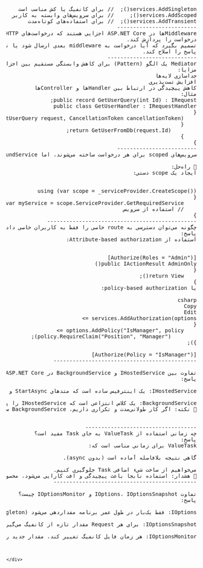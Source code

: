 <pre>
<div dir="rtl" align="right">
services.AddSingleton<IMyService, MyService>();  // برای کانفیگ یا کش مناسب است
services.AddScoped<IMyService, MyService>();     // برای سرویس‌های وابسته به کاربر
services.AddTransient<IMyService, MyService>();  // برای استفاده‌های کوتاه‌مدت
-------------------------
Middlewareها در ASP.NET Core اجزایی هستند که درخواست‌های HTTP را در pipeline دریافت، پردازش و به مرحله بعدی ارسال می‌کنند. هر middleware می‌تواند:
درخواست را پردازش کند.
تصمیم بگیرد که آیا درخواست به middleware بعدی ارسال شود یا نه.
پاسخ را اصلاح کند.
----------------------------
Mediator یک الگو (Pattern) برای کاهش وابستگی مستقیم بین اجزا است. در ASP.NET Core، کتابخانه‌ای مانند MediatR برای پیاده‌سازی آن استفاده می‌شود.
مزایا:
جداسازی لایه‌ها
افزایش تست‌پذیری
کاهش پیچیدگی در ارتباط بین Handlerها و Controllerها
مثال:
public record GetUserQuery(int Id) : IRequest<User>;
public class GetUserHandler : IRequestHandler<GetUserQuery, User>
{
    public Task<User> Handle(GetUserQuery request, CancellationToken cancellationToken)
    {
        return GetUserFromDb(request.Id);
    }
}
-------------------------
سرویس‌های scoped برای هر درخواست ساخته می‌شوند، اما BackgroundService خارج از request context اجرا می‌شود، و به همین دلیل نمی‌تواند مستقیماً scoped service را inject کند.

🔧 راه‌حل:
ایجاد یک scope دستی:


using (var scope = _serviceProvider.CreateScope())
{
    var myService = scope.ServiceProvider.GetRequiredService<IMyScopedService>();
    // استفاده از سرویس
}
-----------------------------------------------
چگونه می‌توان دسترسی به route خاصی را فقط به کاربران خاصی داد؟
پاسخ:
استفاده از Attribute-based authorization:


[Authorize(Roles = "Admin")]
public IActionResult AdminOnly()
{
    return View();
}
یا policy-based authorization:

csharp
Copy
Edit
services.AddAuthorization(options =>
{
    options.AddPolicy("IsManager", policy =>
        policy.RequireClaim("Position", "Manager"));
});

[Authorize(Policy = "IsManager")]
---------------------------------------------

تفاوت بین IHostedService و BackgroundService در ASP.NET Core چیست؟
پاسخ:

IHostedService: یک اینترفیس ساده است که متدهای StartAsync و StopAsync دارد و باید به‌صورت کامل پیاده‌سازی شود.

BackgroundService: یک کلاس انتزاعی است که IHostedService را پیاده‌سازی کرده و متد ExecuteAsync را برای اجرای حلقه اصلی کارها فراهم می‌کند.
📌 نکته: اگر کار طولانی‌مدت و تکراری داریم، BackgroundService ساده‌تر و خواناتر است.        


-----------------------------------        
چه زمانی استفاده از ValueTask به جای Task مفید است؟
پاسخ:
ValueTask برای زمانی مناسب است که:

گاهی نتیجه بلافاصله آماده است (بدون async).

می‌خواهیم از ساخت شیء اضافی Task جلوگیری کنیم.
📌 هشدار: استفاده نابجا باعث پیچیدگی و افت کارایی می‌شود، مخصوصاً وقتی چند بار await شود.        
---------------------------------------------

تفاوت IOptions<T>، IOptionsSnapshot<T> و IOptionsMonitor<T> چیست؟
پاسخ:

IOptions<T>: فقط یک‌بار در طول عمر برنامه مقداردهی می‌شود (Singleton).

IOptionsSnapshot<T>: برای هر Request مقدار تازه از کانفیگ می‌گیرد (Scoped).

IOptionsMonitor<T>: هر زمان فایل کانفیگ تغییر کند، مقدار جدید را بدون نیاز به ری‌استارت برمی‌گرداند.
    
    </pre>
    </div>
